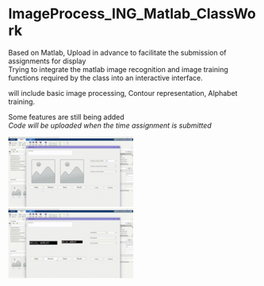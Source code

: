# ImageProcess_ING_Matlab_ClassWork
Based on Matlab, Upload in advance to facilitate the submission of assignments for display<br>
Trying to integrate the matlab image recognition and image training functions required by the class into an interactive interface.

will include basic image processing, Contour representation, Alphabet training.

Some features are still being added<br>
*Code will be uploaded when the time assignment is submitted*

<img src="https://github.com/violet0330/ImageProcess_ING_Matlab_ClassWork/blob/main/Img/10-22-1.gif" width="50%"> <br>
<img src="https://github.com/violet0330/ImageProcess_ING_Matlab_ClassWork/blob/main/Img/10-22-2.gif" width="50%"> 
